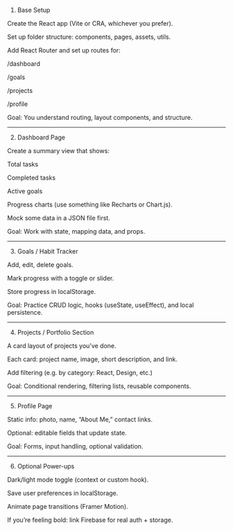 1. Base Setup

Create the React app (Vite or CRA, whichever you prefer).

Set up folder structure: components, pages, assets, utils.

Add React Router and set up routes for:

/dashboard

/goals

/projects

/profile

Goal: You understand routing, layout components, and structure.

---

2. Dashboard Page

Create a summary view that shows:

Total tasks

Completed tasks

Active goals

Progress charts (use something like Recharts or Chart.js).

Mock some data in a JSON file first.

Goal: Work with state, mapping data, and props.

---

3. Goals / Habit Tracker

Add, edit, delete goals.

Mark progress with a toggle or slider.

Store progress in localStorage.

Goal: Practice CRUD logic, hooks (useState, useEffect), and local persistence.

---

4. Projects / Portfolio Section

A card layout of projects you’ve done.

Each card: project name, image, short description, and link.

Add filtering (e.g. by category: React, Design, etc.)

Goal: Conditional rendering, filtering lists, reusable components.

---

5. Profile Page

Static info: photo, name, “About Me,” contact links.

Optional: editable fields that update state.

Goal: Forms, input handling, optional validation.

---

6. Optional Power-ups

Dark/light mode toggle (context or custom hook).

Save user preferences in localStorage.

Animate page transitions (Framer Motion).

If you’re feeling bold: link Firebase for real auth + storage.
